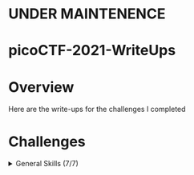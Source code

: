 # UNDER MAINTENENCE
# picoCTF-2021-WriteUps

# Overview
Here are the write-ups for the challenges I completed

# Challenges
<details>
  <summary>General Skills (7/7)</summary>

  * [Obedient Cat](https://github.com/Bsnookie9/picoCTF-2021-WriteUps/tree/main/General%20Skills/Obedient%20Cat) (Solved)
  * [Python Wrangling](https://github.com/Bsnookie9/picoCTF-2021-WriteUps/tree/main/General%20Skills/Python%20Wrangling) (Solved)
  * [Wave a flag](https://github.com/Bsnookie9/picoCTF-2021-WriteUps/tree/main/General%20Skills/Wave%20a%20flag) (Solved)
  * [Nice netcat...](https://github.com/Bsnookie9/picoCTF-2021-WriteUps/tree/main/General%20Skills/Nice%20netcat...) (Solved)
  * [Static ain't always noise](https://github.com/Bsnookie9/picoCTF-2021-WriteUps/tree/main/General%20Skills/Static%20ain't%20always%20noise) (Solved)
  * [Tab, Tab, Attack](https://github.com/Bsnookie9/picoCTF-2021-WriteUps/tree/main/General%20Skills/Tab%2C%20Tab%2C%20Attack) (Solved)
  * [Magikarp Ground Mission](https://github.com/Bsnookie9/picoCTF-2021-WriteUps/tree/main/General%20Skills/Magikarp%20Ground%20Mission) (Solved)
    
</details>
